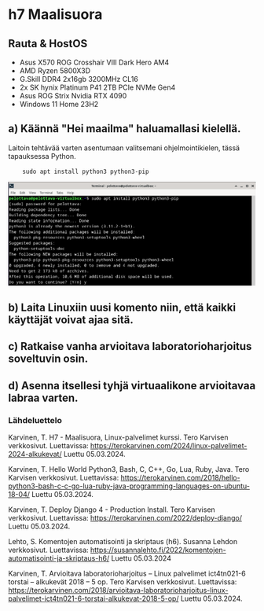 # h7 Maalisuora

## Rauta & HostOS
- Asus X570 ROG Crosshair VIII Dark Hero AM4
- AMD Ryzen 5800X3D
- G.Skill DDR4 2x16gb 3200MHz CL16
- 2x SK hynix Platinum P41 2TB PCIe NVMe Gen4
- Asus ROG Strix Nvidia RTX 4090
- Windows 11 Home 23H2

## a) Käännä "Hei maailma" haluamallasi kielellä.
Laitoin tehtävää varten asentumaan valitsemani ohjelmointikielen, tässä tapauksessa Python. 

        sudo apt install python3 python3-pip

![H7](H7_1.png)



## b) Laita Linuxiin uusi komento niin, että kaikki käyttäjät voivat ajaa sitä.

## c) Ratkaise vanha arvioitava laboratorioharjoitus soveltuvin osin.

## d) Asenna itsellesi tyhjä virtuaalikone arvioitavaa labraa varten.

### Lähdeluettelo

Karvinen, T. H7 - Maalisuora, Linux-palvelimet kurssi. Tero Karvisen verkkosivut. Luettavissa: https://terokarvinen.com/2024/linux-palvelimet-2024-alkukevat/ Luettu 05.03.2024.

Karvinen, T. Hello World Python3, Bash, C, C++, Go, Lua, Ruby, Java. Tero Karvisen verkkosivut. Luettavissa: https://terokarvinen.com/2018/hello-python3-bash-c-c-go-lua-ruby-java-programming-languages-on-ubuntu-18-04/ Luettu 05.03.2024.

Karvinen, T. Deploy Django 4 - Production Install. Tero Karvisen verkkosivut. Luettavissa: https://terokarvinen.com/2022/deploy-django/ Luettu 05.03.2024.

Lehto, S. Komentojen automatisointi ja skriptaus (h6). Susanna Lehdon verkkosivut. Luettavissa: https://susannalehto.fi/2022/komentojen-automatisointi-ja-skriptaus-h6/ Luettu 05.03.2024

Karvinen, T. Arvioitava laboratorioharjoitus – Linux palvelimet ict4tn021-6 torstai – alkukevät 2018 – 5 op. Tero Karvisen verkkosivut. Luettavissa: https://terokarvinen.com/2018/arvioitava-laboratorioharjoitus-linux-palvelimet-ict4tn021-6-torstai-alkukevat-2018-5-op/ Luettu 05.03.2024.
